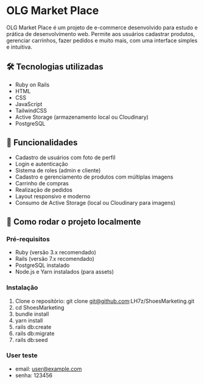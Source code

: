 # OLG Market Place

OLG Market Place é um projeto de e-commerce desenvolvido para estudo e prática de desenvolvimento web. Permite aos usuários cadastrar produtos, gerenciar carrinhos, fazer pedidos e muito mais, com uma interface simples e intuitiva.

## 🛠️ Tecnologias utilizadas

- Ruby on Rails
- HTML
- CSS
- JavaScript
- TailwindCSS
- Active Storage (armazenamento local ou Cloudinary)
- PostgreSQL

## 🎯 Funcionalidades

- Cadastro de usuários com foto de perfil
- Login e autenticação
- Sistema de roles (admin e cliente)
- Cadastro e gerenciamento de produtos com múltiplas imagens
- Carrinho de compras
- Realização de pedidos
- Layout responsivo e moderno
- Consumo de Active Storage (local ou Cloudinary para imagens)

## 🚀 Como rodar o projeto localmente

### Pré-requisitos

- Ruby (versão 3.x recomendado)
- Rails (versão 7.x recomendado)
- PostgreSQL instalado
- Node.js e Yarn instalados (para assets)

### Instalação

1. Clone o repositório: git clone git@github.com:LH7z/ShoesMarketing.git
2. cd ShoesMarketing
3. bundle install
4. yarn install
5. rails db:create
6. rails db:migrate
7. rails db:seed

### User teste
- email: user@example.com
- senha: 123456
